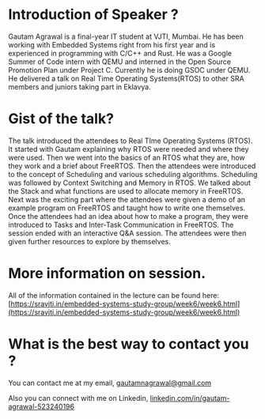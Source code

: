 # Introduction of Speaker ?

Gautam Agrawal is a final-year IT student at VJTI, Mumbai. He has been working with Embedded Systems right from his first year and is experienced in programming with C/C++ and Rust. He was a Google Summer of Code intern with QEMU and interned in the Open Source Promotion Plan under Project C. Currently he is doing GSOC under QEMU. He delivered a talk on Real Time Operating Systems(RTOS) to other SRA members and juniors taking part in Eklavya.  


# Gist of the talk?

The talk introduced the attendees to Real TIme Operating Systems (RTOS). It started with Gautam explaining why RTOS were needed and where they were used. Then we went into the basics of an RTOS what they are, how they work and a brief about FreeRTOS. Then the attendees were introduced to the concept of Scheduling and various scheduling algorithms. Scheduling was followed by Context Switching and Memory in RTOS. We talked about the Stack and what functions are used to allocate memory in FreeRTOS. Next was the exciting part where the attendees were given a demo of an example program on FreeRTOS and taught how to write one themselves. Once the attendees had an idea about how to make a program, they were introduced to Tasks and Inter-Task Communication in FreeRTOS. The session ended with an interactive Q&A session. The attendees were then given further resources to explore by themselves. 


# More information on session.

All of the information contained in the lecture can be found here: [https://sravjti.in/embedded-systems-study-group/week6/week6.html](https://sravjti.in/embedded-systems-study-group/week6/week6.html)


# What is the best way to contact you ?

You can contact me at my email, [gautamnagrawal@gmail.com](mailto:gautamnagrawal@gmail.com)

Also you can connect with me on Linkedin, [linkedin.com/in/gautam-agrawal-523240196](linkedin.com/in/gautam-agrawal-523240196)